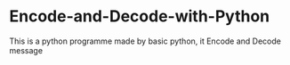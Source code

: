 # Encode-and-Decode-with-Python
This is a python programme made by basic python, it Encode and Decode message 
